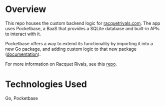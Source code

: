 # Overview

This repo houses the custom backend logic for [racquetrivals.com](https://www.racquetrivals.com). The app uses Pocketbase, a BaaS that provides a SQLite database and built-in APIs to interact with it.

Pocketbase offers a way to extend its functionality by importing it into a new Go package, and adding custom logic to that new package ([documentation](https://pocketbase.io/docs/go-overview/)).

For more information on Racquet Rivals, see this [repo](https://github.com/willbraun/tennis-bracket-frontend).

# Technologies Used

Go, Pocketbase

